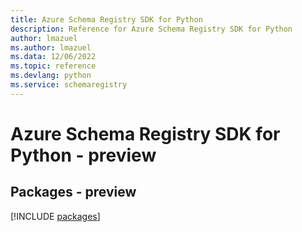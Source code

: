 ```yaml
---
title: Azure Schema Registry SDK for Python
description: Reference for Azure Schema Registry SDK for Python
author: lmazuel
ms.author: lmazuel
ms.data: 12/06/2022
ms.topic: reference
ms.devlang: python
ms.service: schemaregistry
---
```

# Azure Schema Registry SDK for Python - preview
## Packages - preview
[!INCLUDE [packages](schema-registry-index.md)]